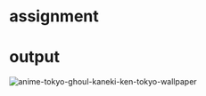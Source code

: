 # assignment

# output

![anime-tokyo-ghoul-kaneki-ken-tokyo-wallpaper](https://user-images.githubusercontent.com/99471652/190897182-b03ef114-3771-4017-bc79-da80257ffb05.jpg)
